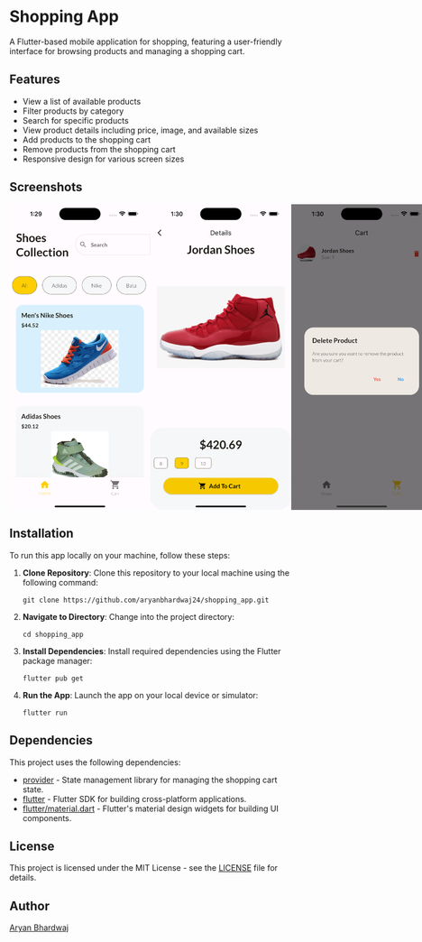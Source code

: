 # Shopping App

A Flutter-based mobile application for shopping, featuring a user-friendly interface for browsing products and managing a shopping cart.

## Features

- View a list of available products
- Filter products by category
- Search for specific products
- View product details including price, image, and available sizes
- Add products to the shopping cart
- Remove products from the shopping cart
- Responsive design for various screen sizes

## Screenshots

<div style="display: flex; justify-content: space-between;">
  <img src="docs/home_page.png" alt="Home Page" width="250"/>
  <img src="docs/product_details_page.png" alt="Product Details" width="250"/>
  <img src="docs/cart.png" alt="Shopping Cart" width="250"/>
</div>

## Installation

To run this app locally on your machine, follow these steps:

1. **Clone Repository**: Clone this repository to your local machine using the following command:

    ```
    git clone https://github.com/aryanbhardwaj24/shopping_app.git
    ```


2. **Navigate to Directory**: Change into the project directory:



    ```
    cd shopping_app
    ```


3. **Install Dependencies**: Install required dependencies using the Flutter package manager:



    ```
    flutter pub get
    ```


4. **Run the App**: Launch the app on your local device or simulator:



    ```
    flutter run
    ```

## Dependencies

This project uses the following dependencies:

- [provider](https://pub.dev/packages/provider) - State management library for managing the shopping cart state.
- [flutter](https://flutter.dev/) - Flutter SDK for building cross-platform applications.
- [flutter/material.dart](https://api.flutter.dev/flutter/material/material-library.html) - Flutter's material design widgets for building UI components.

## License

This project is licensed under the MIT License - see the [LICENSE](LICENSE) file for details.

## Author

[Aryan Bhardwaj](https://github.com/aryanbhardwaj24)